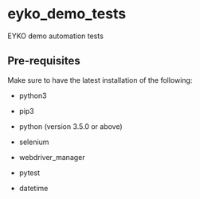 # eyko_demo_tests
EYKO demo automation tests


## Pre-requisites
Make sure to have the latest installation of the following:
- python3
- pip3


- python (version 3.5.0 or above)
- selenium
- webdriver_manager
- pytest
- datetime
